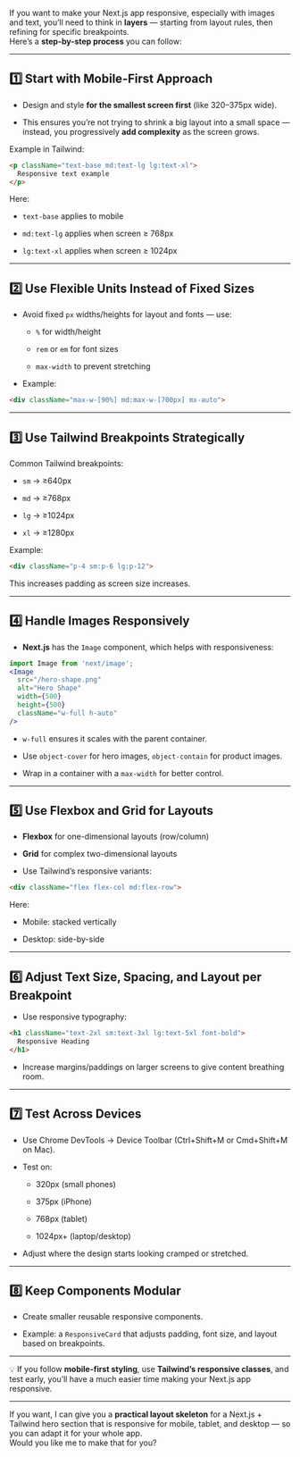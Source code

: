 If you want to make your Next.js app responsive, especially with images and text, you’ll need to think in **layers** — starting from layout rules, then refining for specific breakpoints.  
Here’s a **step-by-step process** you can follow:

---

## **1️⃣ Start with Mobile-First Approach**

- Design and style **for the smallest screen first** (like 320–375px wide).
    
- This ensures you’re not trying to shrink a big layout into a small space — instead, you progressively **add complexity** as the screen grows.
    

Example in Tailwind:

```html
<p className="text-base md:text-lg lg:text-xl">
  Responsive text example
</p>
```

Here:

- `text-base` applies to mobile
    
- `md:text-lg` applies when screen ≥ 768px
    
- `lg:text-xl` applies when screen ≥ 1024px
    

---

## **2️⃣ Use Flexible Units Instead of Fixed Sizes**

- Avoid fixed `px` widths/heights for layout and fonts — use:
    
    - `%` for width/height
        
    - `rem` or `em` for font sizes
        
    - `max-width` to prevent stretching
        
- Example:
    

```html
<div className="max-w-[90%] md:max-w-[700px] mx-auto">
```

---

## **3️⃣ Use Tailwind Breakpoints Strategically**

Common Tailwind breakpoints:

- `sm` → ≥640px
    
- `md` → ≥768px
    
- `lg` → ≥1024px
    
- `xl` → ≥1280px
    

Example:

```html
<div className="p-4 sm:p-6 lg:p-12">
```

This increases padding as screen size increases.

---

## **4️⃣ Handle Images Responsively**

- **Next.js** has the `Image` component, which helps with responsiveness:
    

```jsx
import Image from 'next/image';
<Image
  src="/hero-shape.png"
  alt="Hero Shape"
  width={500}
  height={500}
  className="w-full h-auto"
/>
```

- `w-full` ensures it scales with the parent container.
    
- Use `object-cover` for hero images, `object-contain` for product images.
    
- Wrap in a container with a `max-width` for better control.
    

---

## **5️⃣ Use Flexbox and Grid for Layouts**

- **Flexbox** for one-dimensional layouts (row/column)
    
- **Grid** for complex two-dimensional layouts
    
- Use Tailwind’s responsive variants:
    

```html
<div className="flex flex-col md:flex-row">
```

Here:

- Mobile: stacked vertically
    
- Desktop: side-by-side
    

---

## **6️⃣ Adjust Text Size, Spacing, and Layout per Breakpoint**

- Use responsive typography:
    

```html
<h1 className="text-2xl sm:text-3xl lg:text-5xl font-bold">
  Responsive Heading
</h1>
```

- Increase margins/paddings on larger screens to give content breathing room.
    

---

## **7️⃣ Test Across Devices**

- Use Chrome DevTools → Device Toolbar (Ctrl+Shift+M or Cmd+Shift+M on Mac).
    
- Test on:
    
    - 320px (small phones)
        
    - 375px (iPhone)
        
    - 768px (tablet)
        
    - 1024px+ (laptop/desktop)
        
- Adjust where the design starts looking cramped or stretched.
    

---

## **8️⃣ Keep Components Modular**

- Create smaller reusable responsive components.
    
- Example: a `ResponsiveCard` that adjusts padding, font size, and layout based on breakpoints.
    

---

💡 If you follow **mobile-first styling**, use **Tailwind’s responsive classes**, and test early, you’ll have a much easier time making your Next.js app responsive.

---

If you want, I can give you a **practical layout skeleton** for a Next.js + Tailwind hero section that is responsive for mobile, tablet, and desktop — so you can adapt it for your whole app.  
Would you like me to make that for you?